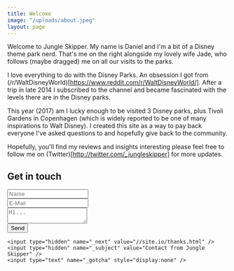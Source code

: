 ```yaml
---
title: Welcome
image: "/uploads/about.jpeg"
layout: page
---
```


Welcome to Jungle Skipper. My name is Daniel and I'm a bit of a Disney theme park nerd. That's me on the right alongside my lovely wife Jade, who follows (maybe dragged) me on all our visits to the parks.

I love everything to do with the Disney Parks. An obsession I got from (/r/WaltDisneyWorld)[https://www.reddit.com/r/WaltDisneyWorld/]. After a trip in late 2014 I subscribed to the channel and became fascinated with the levels there are in the Disney parks. 

This year (2017) am I lucky enough to be visited 3 Disney parks, plus Tivoli Gardens in Copenhagen (which is widely reported to be one of many inspirations to Walt Disney). I created this site as a way to pay back everyone I've asked questions to and hopefully give back to the community.

Hopefully, you'll find my reviews and insights interesting please feel free to follow me on (Twitter)[http://twitter.com/_jungleskipper] for more updates.

## Get in touch

<form action="//formspree.io/daniel@jungleskipper.com" method="POST">
	<div class="form-group">
	    <input type="text" name="name" placeholder="Name" class="form-control" />
	</div>
	<div class="form-group">
	    <input type="email" name="_replyto" placeholder="E-Mail" class="form-control" />
	</div>
	<div class="form-group">
	    <textarea name="content" placeholder="Hi..." class="form-control"></textarea>
	</div>
	<input type="submit" value="Send" class="btn btn-primary" />

	<input type="hidden" name="_next" value="//site.io/thanks.html" />
	<input type="hidden" name="_subject" value="Contact from Jungle Skipper" />
	<input type="text" name="_gotcha" style="display:none" />
</form>